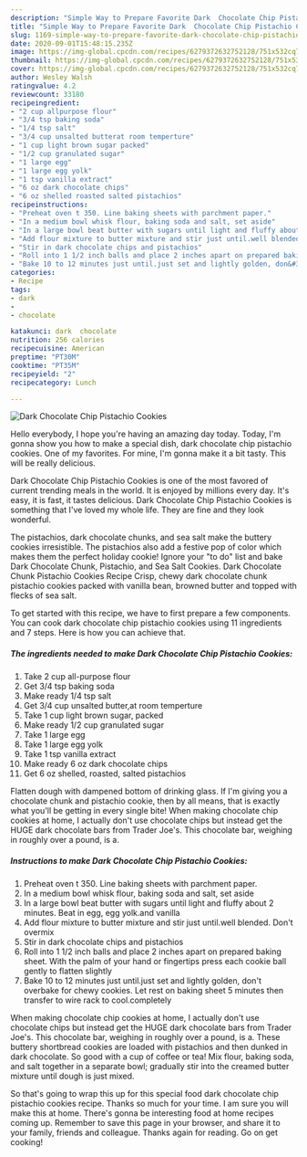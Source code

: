 ```yaml
---
description: "Simple Way to Prepare Favorite Dark  Chocolate Chip Pistachio Cookies"
title: "Simple Way to Prepare Favorite Dark  Chocolate Chip Pistachio Cookies"
slug: 1169-simple-way-to-prepare-favorite-dark-chocolate-chip-pistachio-cookies
date: 2020-09-01T15:48:15.235Z
image: https://img-global.cpcdn.com/recipes/6279372632752128/751x532cq70/dark-chocolate-chip-pistachio-cookies-recipe-main-photo.jpg
thumbnail: https://img-global.cpcdn.com/recipes/6279372632752128/751x532cq70/dark-chocolate-chip-pistachio-cookies-recipe-main-photo.jpg
cover: https://img-global.cpcdn.com/recipes/6279372632752128/751x532cq70/dark-chocolate-chip-pistachio-cookies-recipe-main-photo.jpg
author: Wesley Walsh
ratingvalue: 4.2
reviewcount: 33180
recipeingredient:
- "2 cup allpurpose flour"
- "3/4 tsp baking soda"
- "1/4 tsp salt"
- "3/4 cup unsalted butterat room temperture"
- "1 cup light brown sugar packed"
- "1/2 cup granulated sugar"
- "1 large egg"
- "1 large egg yolk"
- "1 tsp vanilla extract"
- "6 oz dark chocolate chips"
- "6 oz shelled roasted salted pistachios"
recipeinstructions:
- "Preheat oven t 350. Line baking sheets with parchment paper."
- "In a medium bowl whisk flour, baking soda and salt, set aside"
- "In a large bowl beat butter with sugars until light and fluffy about 2 minutes. Beat in egg, egg yolk.and vanilla"
- "Add flour mixture to butter mixture and stir just until.well blended. Don&#39;t overmix"
- "Stir in dark chocolate chips and pistachios"
- "Roll into 1 1/2 inch balls and place 2 inches apart on prepared baking sheet. With the palm of your hand or fingertips press each cookie ball gently to flatten slightly"
- "Bake 10 to 12 minutes just until.just set and lightly golden, don&#39;t overbake for chewy cookies. Let rest on baking sheet 5  minutes then transfer to wire rack to cool.completely"
categories:
- Recipe
tags:
- dark
- 
- chocolate

katakunci: dark  chocolate 
nutrition: 256 calories
recipecuisine: American
preptime: "PT30M"
cooktime: "PT35M"
recipeyield: "2"
recipecategory: Lunch

---
```



![Dark  Chocolate Chip Pistachio Cookies](https://img-global.cpcdn.com/recipes/6279372632752128/751x532cq70/dark-chocolate-chip-pistachio-cookies-recipe-main-photo.jpg)

Hello everybody, I hope you're having an amazing day today. Today, I'm gonna show you how to make a special dish, dark  chocolate chip pistachio cookies. One of my favorites. For mine, I'm gonna make it a bit tasty. This will be really delicious.

Dark  Chocolate Chip Pistachio Cookies is one of the most favored of current trending meals in the world. It is enjoyed by millions every day. It's easy, it is fast, it tastes delicious. Dark  Chocolate Chip Pistachio Cookies is something that I've loved my whole life. They are fine and they look wonderful.

The pistachios, dark chocolate chunks, and sea salt make the buttery cookies irresistible. The pistachios also add a festive pop of color which makes them the perfect holiday cookie! Ignore your &#34;to do&#34; list and bake Dark Chocolate Chunk, Pistachio, and Sea Salt Cookies. Dark Chocolate Chunk Pistachio Cookies Recipe Crisp, chewy dark chocolate chunk pistachio cookies packed with vanilla bean, browned butter and topped with flecks of sea salt.


To get started with this recipe, we have to first prepare a few components. You can cook dark  chocolate chip pistachio cookies using 11 ingredients and 7 steps. Here is how you can achieve that.

<!--inarticleads1-->

##### The ingredients needed to make Dark  Chocolate Chip Pistachio Cookies:

1. Take 2 cup all-purpose flour
1. Get 3/4 tsp baking soda
1. Make ready 1/4 tsp salt
1. Get 3/4 cup unsalted butter,at room temperture
1. Take 1 cup light brown sugar, packed
1. Make ready 1/2 cup granulated sugar
1. Take 1 large egg
1. Take 1 large egg yolk
1. Take 1 tsp vanilla extract
1. Make ready 6 oz dark chocolate chips
1. Get 6 oz shelled, roasted, salted pistachios


Flatten dough with dampened bottom of drinking glass. If I&#39;m giving you a chocolate chunk and pistachio cookie, then by all means, that is exactly what you&#39;ll be getting in every single bite! When making chocolate chip cookies at home, I actually don&#39;t use chocolate chips but instead get the HUGE dark chocolate bars from Trader Joe&#39;s. This chocolate bar, weighing in roughly over a pound, is a. 

<!--inarticleads2-->

##### Instructions to make Dark  Chocolate Chip Pistachio Cookies:

1. Preheat oven t 350. Line baking sheets with parchment paper.
1. In a medium bowl whisk flour, baking soda and salt, set aside
1. In a large bowl beat butter with sugars until light and fluffy about 2 minutes. Beat in egg, egg yolk.and vanilla
1. Add flour mixture to butter mixture and stir just until.well blended. Don&#39;t overmix
1. Stir in dark chocolate chips and pistachios
1. Roll into 1 1/2 inch balls and place 2 inches apart on prepared baking sheet. With the palm of your hand or fingertips press each cookie ball gently to flatten slightly
1. Bake 10 to 12 minutes just until.just set and lightly golden, don&#39;t overbake for chewy cookies. Let rest on baking sheet 5  minutes then transfer to wire rack to cool.completely


When making chocolate chip cookies at home, I actually don&#39;t use chocolate chips but instead get the HUGE dark chocolate bars from Trader Joe&#39;s. This chocolate bar, weighing in roughly over a pound, is a. These buttery shortbread cookies are loaded with pistachios and then dunked in dark chocolate. So good with a cup of coffee or tea! Mix flour, baking soda, and salt together in a separate bowl; gradually stir into the creamed butter mixture until dough is just mixed. 

So that's going to wrap this up for this special food dark  chocolate chip pistachio cookies recipe. Thanks so much for your time. I am sure you will make this at home. There's gonna be interesting food at home recipes coming up. Remember to save this page in your browser, and share it to your family, friends and colleague. Thanks again for reading. Go on get cooking!
